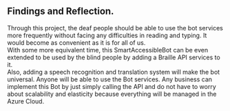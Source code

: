 ## Findings and Reflection.  
Through this project, the deaf people should be able to use the bot services more frequently without facing any difficulties in reading and typing. It would become as convenient as it is for all of us.  
With some more equivalent time, this SmartAccessibleBot can be even extended to be used by the blind people by adding a Braille API services to it.  
Also, adding a speech recognition and translation system will make the bot universal. Anyone will be able to use the Bot services. Any business can implement this Bot by just simply calling the API and do not have to worry about scalability and elasticity because everything will be managed in the Azure Cloud.
